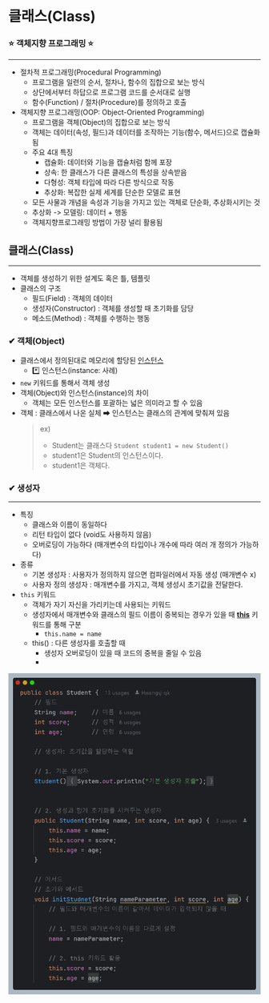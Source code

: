 # 클래스(Class)

### ⭐ 객체지향 프로그래밍 ⭐
<hr/>

- 절차적 프로그래밍(Procedural Programming)
    - 프로그램을 일련의 순서, 절차나, 함수의 집합으로 보는 방식
    - 상단에서부터 하답으로 프로그램 코드를 순서대로 실행
    - 함수(Function) / 절차(Procedure)를 정의하고 호출
- 객체지향 프로그래밍(OOP: Object-Oriented Programming)
    - 프로그램을 객체(Object)의 집합으로 보는 방식
    - 객체는 데이터(속성, 필드)과 데이터를 조작하는 기능(함수, 메서드)으로 캡슐화됨
    - 주요 4대 특징
        - 캡슐화: 데이터와 기능을 캡슐처럼 함께 포장
        - 상속: 한 클래스가 다른 클래스의 특성을 상속받음
        - 다형성: 객체 타입에 따라 다른 방식으로 작동
        - 추상화: 복잡한 실제 세계를 단순한 모델로 표현
    - 모든 사물과 개념을 속성과 기능을 가지고 있는 객체로 단순화, 추상화시키는 것
    - 추상화 -> 모델링: 데이터 + 행동
    - 객체지향프로그래밍 방법이 가장 널리 활용됨

## 클래스(Class)
<hr/>

- 객체를 생성하기 위한 설계도 혹은 틀, 템플릿
- 클래스의 구조
  - 필드(Field) : 객체의 데이터
  - 생성자(Constructor) : 객체를 생성할 때 초기화를 담당
  - 메소드(Method) : 객체를 수행하는 행동

### ✔ 객체(Object)
- 클래스에서 정의된대로 메모리에 할당된 <u>인스턴스</u>
  - *️⃣ 인스턴스(instance: 사례)
- `new` 키워드를 통해서 객체 생성
- 객체(Object)와 인스턴스(instance)의 차이
  - 객체는 모든 인스턴스를 포괄하는 넓은 의미라고 할 수 있음 
- 객체 : 클래스에서 나온 실체 ➡ 인스턴스는 클래스의 관계에 맞춰져 있음
  >   ex)
  >   - Student는 클래스다 `Student student1 = new Student()`
  >   - student1은 Student의 인스턴스이다.
  >   - student1은 객체다.

### ✔ 생성자
<hr/>

- 특징
  - 클래스와 이름이 동일하다
  - 리턴 타입이 없다 (void도 사용하지 않음)
  - 오버로딩이 가능하다 (매개변수의 타입이나 개수에 따라 여러 개 정의가 가능하다)
- 종류
  - 기본 생성자 : 사용자가 정의하지 않으면 컴파일러에서 자동 생성 (매개변수 x)
  - 사용자 정의 생성자 : 매개변수를 가지고, 객체 생성시 초기값을 전달한다.
- `this` 키워드
  - 객체가 자기 자신을 가리키는데 사용되는 키워드
  - 생성자에서 매개변수와 클래스의 필드 이름이 중복되는 경우가 있을 때 <u>**this**</u> 키워드를 통해 구분
    - `this.name = name`
  - this() : 다른 생성자를 호출할 때
    - 생성자 오버로딩이 있을 때 코드의 중복을 줄일 수 있음
    -

![클래스.png](image/클래스.png)



